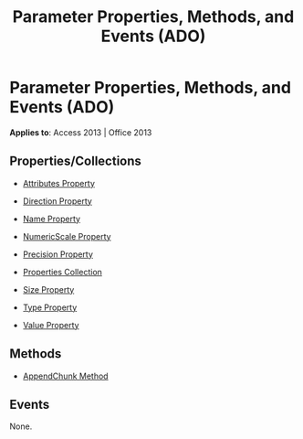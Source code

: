 ﻿---
title: Parameter Properties, Methods, and Events (ADO)
TOCTitle: Properties, Methods, and Events
ms:assetid: 3689904e-be91-ce15-1784-72f862033828
ms:mtpsurl: https://msdn.microsoft.com/library/JJ249125(v=office.15)
ms:contentKeyID: 48544173
ms.date: 09/18/2015
mtps_version: v=office.15
---

# Parameter Properties, Methods, and Events (ADO)


**Applies to**: Access 2013 | Office 2013

## Properties/Collections

- [Attributes Property](attributes-property-ado.md)

- [Direction Property](direction-property-ado.md)

- [Name Property](name-property-ado.md)

- [NumericScale Property](numericscale-property-ado.md)

- [Precision Property](precision-property-ado.md)

- [Properties Collection](properties-collection-ado.md)

- [Size Property](size-property-ado.md)

- [Type Property](type-property-ado.md)

- [Value Property](value-property-ado.md)

## Methods

- [AppendChunk Method](appendchunk-method-ado.md)

## Events

None.

